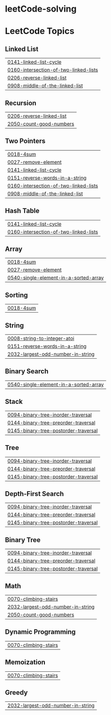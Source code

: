 # leetCode-solving
<!---LeetCode Topics Start-->
# LeetCode Topics
## Linked List
|  |
| ------- |
| [0141-linked-list-cycle](https://github.com/mrinmoy96/leetCode-solving/tree/master/0141-linked-list-cycle) |
| [0160-intersection-of-two-linked-lists](https://github.com/mrinmoy96/leetCode-solving/tree/master/0160-intersection-of-two-linked-lists) |
| [0206-reverse-linked-list](https://github.com/mrinmoy96/leetCode-solving/tree/master/0206-reverse-linked-list) |
| [0908-middle-of-the-linked-list](https://github.com/mrinmoy96/leetCode-solving/tree/master/0908-middle-of-the-linked-list) |
## Recursion
|  |
| ------- |
| [0206-reverse-linked-list](https://github.com/mrinmoy96/leetCode-solving/tree/master/0206-reverse-linked-list) |
| [2050-count-good-numbers](https://github.com/mrinmoy96/leetCode-solving/tree/master/2050-count-good-numbers) |
## Two Pointers
|  |
| ------- |
| [0018-4sum](https://github.com/mrinmoy96/leetCode-solving/tree/master/0018-4sum) |
| [0027-remove-element](https://github.com/mrinmoy96/leetCode-solving/tree/master/0027-remove-element) |
| [0141-linked-list-cycle](https://github.com/mrinmoy96/leetCode-solving/tree/master/0141-linked-list-cycle) |
| [0151-reverse-words-in-a-string](https://github.com/mrinmoy96/leetCode-solving/tree/master/0151-reverse-words-in-a-string) |
| [0160-intersection-of-two-linked-lists](https://github.com/mrinmoy96/leetCode-solving/tree/master/0160-intersection-of-two-linked-lists) |
| [0908-middle-of-the-linked-list](https://github.com/mrinmoy96/leetCode-solving/tree/master/0908-middle-of-the-linked-list) |
## Hash Table
|  |
| ------- |
| [0141-linked-list-cycle](https://github.com/mrinmoy96/leetCode-solving/tree/master/0141-linked-list-cycle) |
| [0160-intersection-of-two-linked-lists](https://github.com/mrinmoy96/leetCode-solving/tree/master/0160-intersection-of-two-linked-lists) |
## Array
|  |
| ------- |
| [0018-4sum](https://github.com/mrinmoy96/leetCode-solving/tree/master/0018-4sum) |
| [0027-remove-element](https://github.com/mrinmoy96/leetCode-solving/tree/master/0027-remove-element) |
| [0540-single-element-in-a-sorted-array](https://github.com/mrinmoy96/leetCode-solving/tree/master/0540-single-element-in-a-sorted-array) |
## Sorting
|  |
| ------- |
| [0018-4sum](https://github.com/mrinmoy96/leetCode-solving/tree/master/0018-4sum) |
## String
|  |
| ------- |
| [0008-string-to-integer-atoi](https://github.com/mrinmoy96/leetCode-solving/tree/master/0008-string-to-integer-atoi) |
| [0151-reverse-words-in-a-string](https://github.com/mrinmoy96/leetCode-solving/tree/master/0151-reverse-words-in-a-string) |
| [2032-largest-odd-number-in-string](https://github.com/mrinmoy96/leetCode-solving/tree/master/2032-largest-odd-number-in-string) |
## Binary Search
|  |
| ------- |
| [0540-single-element-in-a-sorted-array](https://github.com/mrinmoy96/leetCode-solving/tree/master/0540-single-element-in-a-sorted-array) |
## Stack
|  |
| ------- |
| [0094-binary-tree-inorder-traversal](https://github.com/mrinmoy96/leetCode-solving/tree/master/0094-binary-tree-inorder-traversal) |
| [0144-binary-tree-preorder-traversal](https://github.com/mrinmoy96/leetCode-solving/tree/master/0144-binary-tree-preorder-traversal) |
| [0145-binary-tree-postorder-traversal](https://github.com/mrinmoy96/leetCode-solving/tree/master/0145-binary-tree-postorder-traversal) |
## Tree
|  |
| ------- |
| [0094-binary-tree-inorder-traversal](https://github.com/mrinmoy96/leetCode-solving/tree/master/0094-binary-tree-inorder-traversal) |
| [0144-binary-tree-preorder-traversal](https://github.com/mrinmoy96/leetCode-solving/tree/master/0144-binary-tree-preorder-traversal) |
| [0145-binary-tree-postorder-traversal](https://github.com/mrinmoy96/leetCode-solving/tree/master/0145-binary-tree-postorder-traversal) |
## Depth-First Search
|  |
| ------- |
| [0094-binary-tree-inorder-traversal](https://github.com/mrinmoy96/leetCode-solving/tree/master/0094-binary-tree-inorder-traversal) |
| [0144-binary-tree-preorder-traversal](https://github.com/mrinmoy96/leetCode-solving/tree/master/0144-binary-tree-preorder-traversal) |
| [0145-binary-tree-postorder-traversal](https://github.com/mrinmoy96/leetCode-solving/tree/master/0145-binary-tree-postorder-traversal) |
## Binary Tree
|  |
| ------- |
| [0094-binary-tree-inorder-traversal](https://github.com/mrinmoy96/leetCode-solving/tree/master/0094-binary-tree-inorder-traversal) |
| [0144-binary-tree-preorder-traversal](https://github.com/mrinmoy96/leetCode-solving/tree/master/0144-binary-tree-preorder-traversal) |
| [0145-binary-tree-postorder-traversal](https://github.com/mrinmoy96/leetCode-solving/tree/master/0145-binary-tree-postorder-traversal) |
## Math
|  |
| ------- |
| [0070-climbing-stairs](https://github.com/mrinmoy96/leetCode-solving/tree/master/0070-climbing-stairs) |
| [2032-largest-odd-number-in-string](https://github.com/mrinmoy96/leetCode-solving/tree/master/2032-largest-odd-number-in-string) |
| [2050-count-good-numbers](https://github.com/mrinmoy96/leetCode-solving/tree/master/2050-count-good-numbers) |
## Dynamic Programming
|  |
| ------- |
| [0070-climbing-stairs](https://github.com/mrinmoy96/leetCode-solving/tree/master/0070-climbing-stairs) |
## Memoization
|  |
| ------- |
| [0070-climbing-stairs](https://github.com/mrinmoy96/leetCode-solving/tree/master/0070-climbing-stairs) |
## Greedy
|  |
| ------- |
| [2032-largest-odd-number-in-string](https://github.com/mrinmoy96/leetCode-solving/tree/master/2032-largest-odd-number-in-string) |
<!---LeetCode Topics End-->